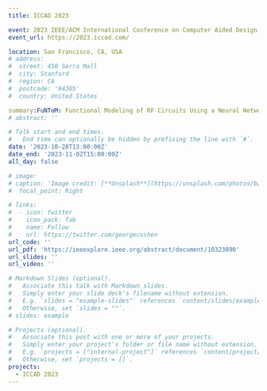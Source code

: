 ```yaml
---
title: ICCAD 2023

event: 2023 IEEE/ACM International Conference on Computer Aided Design (ICCAD)
event_url: https://2023.iccad.com/

location: San Francisco, CA, USA
# address:
#  street: 450 Serra Mall
#  city: Stanford
#  region: CA
#  postcode: '94305'
#  country: United States

summary:FuNToM: Functional Modeling of RF Circuits Using a Neural Network Assisted Two-Port Analysis Method.
# abstract: ''

# Talk start and end times.
#   End time can optionally be hidden by prefixing the line with `#`.
date: '2023-10-28T13:00:00Z'
date_end: '2023-11-02T15:00:00Z'
all_day: false

# image:
# caption: 'Image credit: [**Unsplash**](https://unsplash.com/photos/bzdhc5b3Bxs)'
#  focal_point: Right

# links:
#  - icon: twitter
#    icon_pack: fab
#    name: Follow
#    url: https://twitter.com/georgecushen
url_code: ''
url_pdf: 'https://ieeexplore.ieee.org/abstract/document/10323890'
url_slides: ''
url_video: ''

# Markdown Slides (optional).
#   Associate this talk with Markdown slides.
#   Simply enter your slide deck's filename without extension.
#   E.g. `slides = "example-slides"` references `content/slides/example-slides.md`.
#   Otherwise, set `slides = ""`.
# slides: example

# Projects (optional).
#   Associate this post with one or more of your projects.
#   Simply enter your project's folder or file name without extension.
#   E.g. `projects = ["internal-project"]` references `content/project/deep-learning/index.md`.
#   Otherwise, set `projects = []`.
projects:
  - ICCAD 2023
---
```

